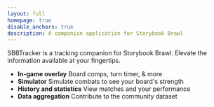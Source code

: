 ```yaml
---
layout: full
homepage: true
disable_anchors: true
description: A companion application for Storybook Brawl
---
```


SBBTracker is a tracking companion for Storybook Brawl. Elevate the information available at your fingertips.

<ul>
  <li>
    <b>In-game overlay</b>
    <span>Board comps, turn timer, & more</span>
  </li>
  <li>
    <b>Simulator</b>
    <span>Simulate combats to see your board's strength</span>
  </li>
  <li>
    <b>History and statistics</b>
    <span>View matches and your performance</span>
  </li>
  <li>
    <b>Data aggregation</b>
    <span>Contribute to the community dataset</span>
  </li>
<ul>